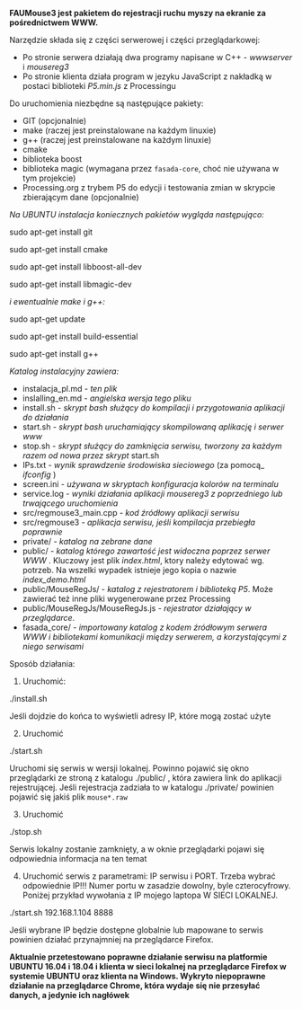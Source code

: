 **FAUMouse3 jest pakietem do rejestracji ruchu myszy na ekranie za pośrednictwem WWW.**

Narzędzie składa się z części serwerowej i części przeglądarkowej:
- Po stronie serwera działają dwa programy napisane w C++ - *wwwserver* i *mousereg3* 
- Po stronie klienta działa program w jezyku JavaScript z nakładką w postaci biblioteki *P5.min.js* z Processingu

Do uruchomienia niezbędne są następujące pakiety:
- GIT (opcjonalnie)
- make (raczej jest preinstalowane na każdym linuxie)
- g++ (raczej jest preinstalowane na każdym linuxie)
- cmake
- biblioteka boost
- biblioteka magic (wymagana przez `fasada-core`, choć nie używana w tym projekcie)
- Processing.org z trybem P5 do edycji i testowania zmian w skrypcie zbierającym dane (opcjonalnie)

*Na UBUNTU instalacja koniecznych pakietów wygląda następująco:*

sudo apt-get install git

sudo apt-get install cmake

sudo apt-get install libboost-all-dev

sudo apt-get install libmagic-dev

*i ewentualnie make i g++:*

sudo apt-get update

sudo apt-get install build-essential

sudo apt-get install g++

*Katalog instalacyjny zawiera:*

- instalacja_pl.md - _ten plik_
- inslalling_en.md - _angielska wersja tego pliku_
- install.sh - _skrypt bash służący do kompilacji i przygotowania aplikacji do działania_
- start.sh - _skrypt bash uruchamiający skompilowaną aplikację i serwer www_ 
- stop.sh - _skrypt służący do zamknięcia serwisu, tworzony za każdym razem od nowa przez skrypt_ start.sh
- IPs.txt - _wynik sprawdzenie środowiska sieciowego_ (za pomocą_ *ifconfig* )
- screen.ini - _używana w skryptach konfiguracja kolorów na terminalu_
- service.log - _wyniki działania aplikacji mousereg3 z poprzedniego lub trwającego uruchomienia_
- src/regmouse3_main.cpp - _kod źródłowy aplikacji serwisu_
- src/regmouse3 - _aplikacja serwisu, jeśli kompilacja przebiegła poprawnie_
- private/ - _katalog na zebrane dane_
- public/ - _katalog którego zawartość jest widoczna poprzez serwer WWW_ . Kluczowy jest plik *index.html*, ktory należy edytować wg. potrzeb. Na wszelki wypadek istnieje jego kopia o nazwie *index_demo.html*
- public/MouseRegJs/ - _katalog z rejestratorem i biblioteką P5_. Może zawierać też inne pliki wygenerowane przez Processing
- public/MouseRegJs/MouseRegJs.js - _rejestrator działający w przeglądarce_.
- fasada_core/ - _importowany katalog z kodem źródłowym serwera WWW i bibliotekami komunikacji między serwerem, a korzystającymi z niego serwisami_

Sposób działania:

1) Uruchomić:

./install.sh

Jeśli dojdzie do końca to wyświetli adresy IP, które mogą zostać użyte

2) Uruchomić 

./start.sh

Uruchomi się serwis w wersji lokalnej. Powinno pojawić się okno przeglądarki ze stroną z katalogu ./public/ , która zawiera link do aplikacji rejestrującej. Jeśli rejestracja zadziała to w katalogu ./private/ powinien pojawić się jakiś plik `mouse*.raw` 

3) Uruchomić 

./stop.sh

Serwis lokalny zostanie zamknięty, a w oknie przeglądarki pojawi się odpowiednia informacja na ten temat

4) Uruchomić serwis z parametrami: IP serwisu i PORT. Trzeba wybrać odpowiednie IP!!! Numer portu w zasadzie dowolny, byle czterocyfrowy. Poniżej przykład wywołania z IP mojego laptopa W SIECI LOKALNEJ.

./start.sh  192.168.1.104 8888

Jeśli wybrane IP będzie dostępne globalnie lub mapowane to serwis powinien działać przynajmniej na przeglądarce Firefox.

**Aktualnie przetestowano poprawne działanie serwisu na platformie UBUNTU 16.04 i 18.04 i klienta w sieci lokalnej na przeglądarce Firefox w systemie UBUNTU oraz klienta na Windows. Wykryto niepoprawne działanie na przeglądarce Chrome, która wydaje się nie przesyłać danych, a jedynie ich nagłówek**

